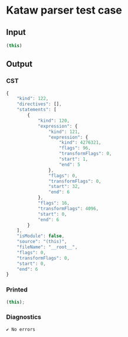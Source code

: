 # Kataw parser test case

## Input

`````js
(this)
`````

## Output

### CST

```javascript
{
    "kind": 122,
    "directives": [],
    "statements": [
        {
            "kind": 120,
            "expression": {
                "kind": 121,
                "expression": {
                    "kind": 4276321,
                    "flags": 96,
                    "transformFlags": 0,
                    "start": 1,
                    "end": 5
                },
                "flags": 0,
                "transformFlags": 0,
                "start": 32,
                "end": 6
            },
            "flags": 16,
            "transformFlags": 4096,
            "start": 0,
            "end": 6
        }
    ],
    "isModule": false,
    "source": "(this)",
    "fileName": "__root__",
    "flags": 0,
    "transformFlags": 0,
    "start": 0,
    "end": 6
}
```

### Printed

```javascript
(this);
```

### Diagnostics

```javascript
✔ No errors
```

